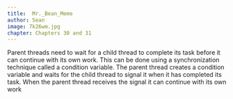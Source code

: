 ```yaml
---
title:  Mr._Bean_Meme
author: Sean 
image: 7k26wm.jpg
chapter: Chapters 30 and 31
---
```

Parent threads need to wait for a child thread to complete its task before it can continue with its own work.
This can be done using a synchronization technique called a condition variable. The parent thread creates a condition variable and waits for the child thread to signal it when it has completed its task. When the parent thread receives the signal it can continue with its own work